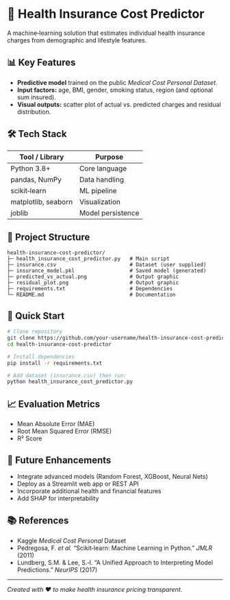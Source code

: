 # 🏥 Health Insurance Cost Predictor

A machine‑learning solution that estimates individual health insurance charges from demographic and lifestyle features.

## 📊 Key Features
- **Predictive model** trained on the public *Medical Cost Personal Dataset*.
- **Input factors:** age, BMI, gender, smoking status, region (and optional sum insured).
- **Visual outputs:** scatter plot of actual vs. predicted charges and residual distribution.

## 🛠 Tech Stack
| Tool / Library | Purpose |
| -------------- | ------- |
| Python 3.8+    | Core language |
| pandas, NumPy  | Data handling |
| scikit‑learn   | ML pipeline |
| matplotlib, seaborn | Visualization |
| joblib         | Model persistence |

## 📁 Project Structure
```
health-insurance-cost-predictor/
├─ health_insurance_cost_predictor.py   # Main script
├─ insurance.csv                        # Dataset (user supplied)
├─ insurance_model.pkl                  # Saved model (generated)
├─ predicted_vs_actual.png              # Output graphic
├─ residual_plot.png                    # Output graphic
├─ requirements.txt                     # Dependencies
└─ README.md                            # Documentation
```

## 🚀 Quick Start
```bash
# Clone repository
git clone https://github.com/your-username/health-insurance-cost-predictor.git
cd health-insurance-cost-predictor

# Install dependencies
pip install -r requirements.txt

# Add dataset (insurance.csv) then run:
python health_insurance_cost_predictor.py
```

## 📈 Evaluation Metrics
- Mean Absolute Error (MAE)
- Root Mean Squared Error (RMSE)
- R² Score

## 🔮 Future Enhancements
- Integrate advanced models (Random Forest, XGBoost, Neural Nets)
- Deploy as a Streamlit web app or REST API
- Incorporate additional health and financial features
- Add SHAP for interpretability

## 📚 References
- Kaggle *Medical Cost Personal* Dataset  
- Pedregosa, F. *et al.* “Scikit‑learn: Machine Learning in Python.” *JMLR* (2011)  
- Lundberg, S.M. & Lee, S.‑I. “A Unified Approach to Interpreting Model Predictions.” *NeurIPS* (2017)

---

*Created with ❤️ to make health insurance pricing transparent.*
